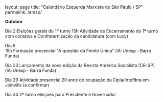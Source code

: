 layout: page
title: "Calendário Esquerda Marxista de São Paulo / SP"
permalink: /emsp/

**Outubro**

	
Dia 2	Eleições gerais do 1º turno
	15h Atividade de Encerramento do 1º turno com contatos e Confraternização da candidatura (com Lucy) 
	
	
	
Dia 8	
	15h Formação presencial "A questão da Frente Única" (IA-Unesp - Barra Funda)
	
		
	
Dia 23	Lançamento da nova edição da Revista América Socialista (CR-SP)  (IA-Unesp - Barra Funda)
	
	
	
Dia 29	Atividade presencial 20 anos de ocupação da Cipla/Intefibra em Joinville (a confirmar)
	
	
	
Dia 30	2º turno eleições para Presidente e Governador
	
	
	
